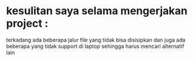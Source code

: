 # kesulitan saya selama mengerjakan project :
 terkadang ada beberapa jalur file yang tidak bisa disisipkan dan juga ada beberapa yang tidak support di laptop sehingga harus mencari alternatif lain